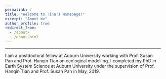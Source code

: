 ```yaml
---
permalink: /
title: "Welcome to Tina's Homepage!"
excerpt: "About me"
author_profile: true
redirect_from: 
  - /about/
  - /about.html
---
```

---
I am a postdoctoral fellow at Auburn University working with Prof. Susan Pan and Prof. Hanqin Tian on ecological modelling. I completed my PhD in Earth System Science at Auburn University under the supervision of Prof. Hanqin Tian and Prof. Susan Pan in May, 2019.
